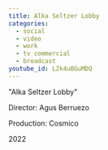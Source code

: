 ```yaml
---
title: Alka Seltzer Lobby
categories:
  - social
  - video
  - work
  - tv commercial
  - broadcast
youtube_id: L2k4uBGuMDQ
---
```


"Alka Seltzer Lobby"

Director: Agus Berruezo

Production: Cosmico

2022